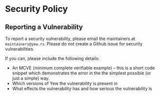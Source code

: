 # Security Policy

## Reporting a Vulnerability

To report a security vulnerability, please email the maintainers at `maintainers@yew.rs`. Please do not create a Github issue
for security vulnerabilities.

If you can, please include the following details:
* An MCVE (minimum complete verifiable example) – this is a short code snippet which demonstrates the error in the 
the simplest possible (or just a simple) way.
* Which versions of Yew the vulnerability is present in
* What effects the vulnerability has and how serious the vulnerability is
